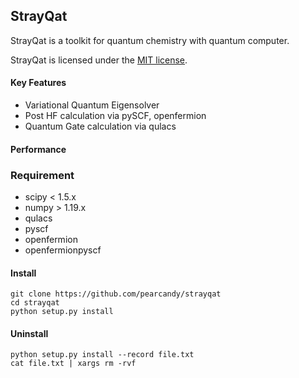 
## StrayQat

StrayQat is a toolkit for quantum chemistry with quantum computer.

StrayQat is licensed under the [MIT license](https://github.com/qulacs/qulacs/blob/master/LICENSE).

#### Key Features
- Variational Quantum Eigensolver
- Post HF calculation via pySCF, openfermion
- Quantum Gate calculation via qulacs

#### Performance

### Requirement
- scipy < 1.5.x
- numpy > 1.19.x
- qulacs
- pyscf
- openfermion
- openfermionpyscf

#### Install
```
git clone https://github.com/pearcandy/strayqat
cd strayqat
python setup.py install
```

#### Uninstall
```
python setup.py install --record file.txt  
cat file.txt | xargs rm -rvf
```
